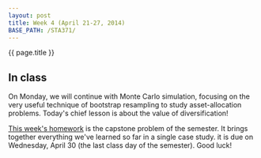 ```yaml
---
layout: post
title: Week 4 (April 21-27, 2014)
BASE_PATH: /STA371/
---
```

{{ page.title }}


In class
--------

On Monday, we will continue with Monte Carlo simulation, focusing on
the very useful technique of bootstrap resampling to study
asset-allocation problems.  Today's chief lesson is about the value of diversification!

[This week's homework](http://jgscott.github.io/STA371/exercises/exercises10.zip)
is the capstone problem of the semester.  It brings together
everything we've learned so far in a single case study.
it is due on Wednesday, April 30 (the last class day of the semester).
Good luck!

